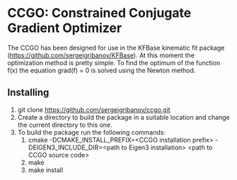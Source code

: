 # CCGO: Constrained Conjugate Gradient Optimizer

The CCGO has been designed for use in the KFBase kinematic fit package (https://github.com/sergeigribanov/KFBase).
At this moment the optimization method is pretty simple. To find the optimum of the function f(x) the equation grad(f) = 0
is solved using the Newton method.

## Installing

1. git clone https://github.com/sergeigribanov/ccgo.git
2. Create a directory to build the package in a suitable location and change the current directory to this one.
3. To build the package run the following commands:
    1. cmake -DCMAKE_INSTALL_PREFIX=\<CCGO installation prefix\> -DEIGEN3_INCLUDE_DIR=\<path to Eigen3 installation\> \<path to CCGO source code\>
    2. make
    3. make install
